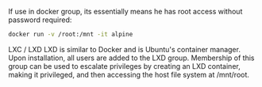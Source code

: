 If use in docker group, its essentially means he has root access without password required:
```bash
docker run -v /root:/mnt -it alpine
```

LXC / LXD
LXD is similar to Docker and is Ubuntu's container manager. Upon installation, all users are added to the LXD group. Membership of this group can be used to escalate privileges by creating an LXD container, making it privileged, and then accessing the host file system at /mnt/root. 

